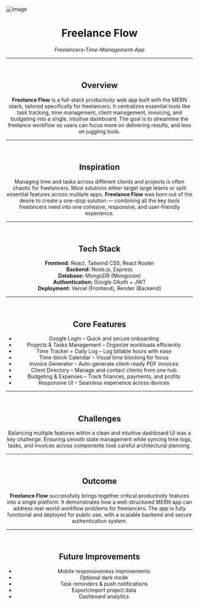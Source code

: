 
![image](https://github.com/user-attachments/assets/052b16bb-45eb-4912-93c7-9ea03a722eac)

<h1 align="center">Freelance Flow</h1>
<p align="center"><em>Freelancers-Time-Management-App</em></p>

<hr>
<br>

<h2 align="center">Overview</h2>
<p align="center">
  <strong>Freelance Flow</strong> is a full-stack productivity web app built with the MERN stack, tailored specifically for freelancers. It centralizes essential tools like task tracking, time management, client management, invoicing, and budgeting into a single, intuitive dashboard. The goal is to streamline the freelance workflow so users can focus more on delivering results, and less on juggling tools.
</p>

<hr>
<br>

<h2 align="center">Inspiration</h2>
<p align="center">
  Managing time and tasks across different clients and projects is often chaotic for freelancers. Most solutions either target large teams or split essential features across multiple apps. <strong>Freelance Flow</strong> was born out of the desire to create a one-stop solution — combining all the key tools freelancers need into one cohesive, responsive, and user-friendly experience.
</p>

<hr>
<br>

<h2 align="center">Tech Stack</h2>
<p align="center">
  <strong>Frontend:</strong> React, Tailwind CSS, React Router<br>
  <strong>Backend:</strong> Node.js, Express<br>
  <strong>Database:</strong> MongoDB (Mongoose)<br>
  <strong>Authentication:</strong> Google OAuth + JWT<br>
  <strong>Deployment:</strong> Vercel (Frontend), Render (Backend)
</p>

<hr>
<br>

<h2 align="center">Core Features</h2>
<ul align="center">
  <li>Google Login – Quick and secure onboarding</li>
  <li>Projects & Tasks Management – Organize workloads efficiently</li>
  <li>Time Tracker + Daily Log – Log billable hours with ease</li>
  <li>Time-block Calendar – Visual time blocking for focus</li>
  <li>Invoice Generator – Auto-generate client-ready PDF invoices</li>
  <li>Client Directory – Manage and contact clients from one hub</li>
  <li>Budgeting & Expenses – Track finances, payments, and profits</li>
  <li>Responsive UI – Seamless experience across devices</li>
</ul>

<hr>
<br>

<h2 align="center">Challenges</h2>
<p align="center">
  Balancing multiple features within a clean and intuitive dashboard UI was a key challenge. Ensuring smooth state management while syncing time logs, tasks, and invoices across components took careful architectural planning.
</p>

<hr>
<br>

<h2 align="center">Outcome</h2>
<p align="center">
  <strong>Freelance Flow</strong> successfully brings together critical productivity features into a single platform. It demonstrates how a well-structured MERN app can address real-world workflow problems for freelancers. The app is fully functional and deployed for public use, with a scalable backend and secure authentication system.
</p>

<hr>
<br>

<h2 align="center">Future Improvements</h2>
<ul align="center">
  <li>Mobile responsiveness improvements</li>
  <li>Optional dark mode</li>
  <li>Task reminders & push notifications</li>
  <li>Export/import project data</li>
  <li>Dashboard analytics</li>
</ul>
